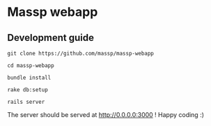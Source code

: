 # Massp webapp

## Development guide

`git clone https://github.com/massp/massp-webapp`

`cd massp-webapp`

`bundle install`

`rake db:setup`

`rails server`


The server should be served at http://0.0.0.0:3000 ! Happy coding :)
